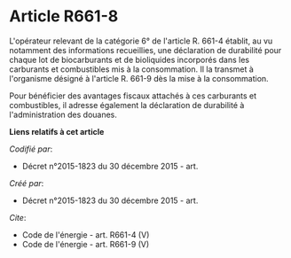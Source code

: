 # Article R661-8

L'opérateur relevant de la catégorie 6° de l'article R. 661-4 établit, au vu notamment des informations recueillies, une
déclaration de durabilité pour chaque lot de biocarburants et de bioliquides incorporés dans les carburants et combustibles
mis à la consommation. Il la transmet à l'organisme désigné à l'article R. 661-9 dès la mise à la consommation. 

Pour bénéficier des avantages fiscaux attachés à ces carburants et combustibles, il adresse également la déclaration de
durabilité à l'administration des douanes.

**Liens relatifs à cet article**

_Codifié par_:

  - Décret n°2015-1823 du 30 décembre 2015 - art.

_Créé par_:

  - Décret n°2015-1823 du 30 décembre 2015 - art.

_Cite_:

  - Code de l'énergie - art. R661-4 (V)
  - Code de l'énergie - art. R661-9 (V)
